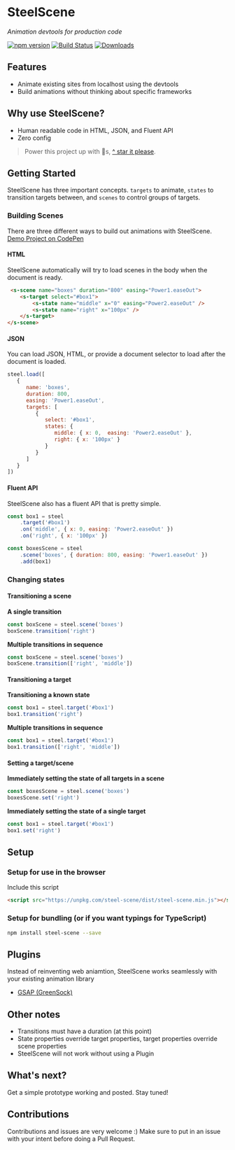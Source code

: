 # SteelScene

*Animation devtools for production code*

[![npm version](https://badge.fury.io/js/steel-scene.svg)](https://badge.fury.io/js/steel-scene)
[![Build Status](https://travis-ci.org/steel-scene/steel-scene.svg?branch=master)](https://travis-ci.org/steel-scene/steel-scene)
[![Downloads](https://img.shields.io/npm/dm/steel-scene.svg)](https://www.npmjs.com/package/steel-scene)

## Features

- Animate existing sites from localhost using the devtools
- Build animations without thinking about specific frameworks

## Why use SteelScene?

- Human readable code in HTML, JSON, and Fluent API
- Zero config

> Power this project up with 🌟s,  [^ star it please](https://github.com/steel-scene/steel-scene/stargazers).


## Getting Started
SteelScene has three important concepts.  ```targets``` to animate,  ```states``` to transition targets between, and ```scenes``` to control groups of targets.

### Building Scenes
There are three different ways to build out animations with SteelScene. [Demo Project on CodePen](https://codepen.io/notoriousb1t/project/editor/AqdnJX/)

#### HTML
SteelScene automatically will try to load scenes in the body when the document is ready.

```html
 <s-scene name="boxes" duration="800" easing="Power1.easeOut">
    <s-target select="#box1">
        <s-state name="middle" x="0" easing="Power2.easeOut" />
        <s-state name="right" x="100px" />
    </s-target>
</s-scene>
```

#### JSON
You can load JSON, HTML, or provide a document selector to load after the document is loaded.

```js
steel.load([
   {
      name: 'boxes',
      duration: 800,
      easing: 'Power1.easeOut',
      targets: [
         {
            select: '#box1',
            states: {
               middle: { x: 0,  easing: 'Power2.easeOut' },
               right: { x: '100px' }
            }
         }
      ]
   }
])

```

#### Fluent API
SteelScene also has a fluent API that is pretty simple.

```js
const box1 = steel
	.target('#box1')
	.on('middle', { x: 0, easing: 'Power2.easeOut' })
	.on('right', { x: '100px' })

const boxesScene = steel
	.scene('boxes', { duration: 800, easing: 'Power1.easeOut' })
	.add(box1)
```

### Changing states

#### Transitioning a scene

**A single transition**
```js
const boxScene = steel.scene('boxes')
boxScene.transition('right')
```

**Multiple transitions in sequence**
```js
const boxScene = steel.scene('boxes')
boxScene.transition(['right', 'middle'])
```

#### Transitioning a target

**Transitioning a known state**
```js
const box1 = steel.target('#box1')
box1.transition('right')
```

**Multiple transitions in sequence**
```js
const box1 = steel.target('#box1')
box1.transition(['right', 'middle'])
```

#### Setting a target/scene

**Immediately setting the state of all targets in a scene**
```js
const boxesScene = steel.scene('boxes')
boxesScene.set('right')
```

**Immediately setting the state of a single target**
```js
const box1 = steel.target('#box1')
box1.set('right')
```

## Setup

### Setup for use in the browser
Include this script
```html
<script src="https://unpkg.com/steel-scene/dist/steel-scene.min.js"></script>
```

### Setup for bundling (or if you want typings for TypeScript)

```bash
npm install steel-scene --save
```

## Plugins
Instead of reinventing web aniamtion, SteelScene works seamlessly with your existing animation library

 - [GSAP (GreenSock)](https://github.com/steel-scene/steel-scene-plugin-gsap)

## Other notes

 - Transitions must have a duration (at this point)
 - State properties override target properties, target properties override scene properties
 - SteelScene will not work without using a Plugin


## What's next?

Get a simple prototype working and posted.   Stay tuned!

## Contributions

Contributions and issues are very welcome :)  Make sure to put in an issue with your intent before doing a Pull Request.
